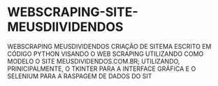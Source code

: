 # WEBSCRAPING-SITE-MEUSDIIVIDENDOS
WEBSCRAPING MEUSDIVIDENDOS
CRIAÇÃO DE SITEMA ESCRITO EM CÓDIGO PYTHON VISANDO O WEB SCRAPING UTILIZANDO COMO MODELO O SITE MEUSDIVIDENDOS.COM.BR;
UTILIZANDO, PRINICIPALMENTE, O TKINTER PARA A INTERFACE GRÁFICA E O SELENIUM PARA A RASPAGEM DE DADOS DO SIT
